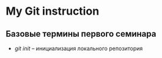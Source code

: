 # My Git instruction

## Базовые термины первого семинара

* *git init* – инициализация локального репозитория